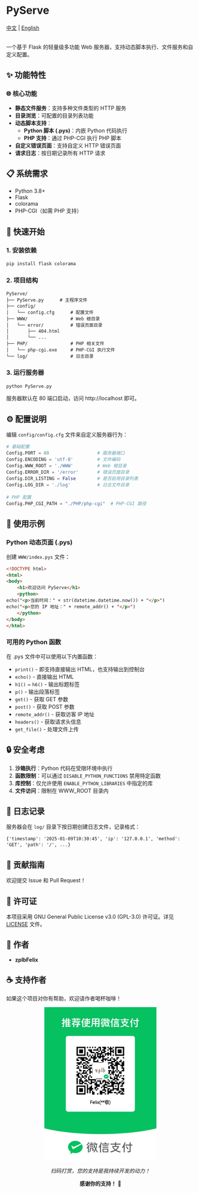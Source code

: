 # PyServe

<div align="left">
  <a href="README_ZH.md">中文</a> | <a href="README.md">English</a>
</div>
</br>


一个基于 Flask 的轻量级多功能 Web 服务器，支持动态脚本执行、文件服务和自定义配置。

## ✨ 功能特性

### 🌐 核心功能
- **静态文件服务**：支持多种文件类型的 HTTP 服务
- **目录浏览**：可配置的目录列表功能
- **动态脚本支持**：
  - **Python 脚本 (.pys)**：内嵌 Python 代码执行
  - **PHP 支持**：通过 PHP-CGI 执行 PHP 脚本
- **自定义错误页面**：支持自定义 HTTP 错误页面
- **请求日志**：按日期记录所有 HTTP 请求

## 📋 系统需求

- Python 3.8+
- Flask
- colorama
- PHP-CGI（如需 PHP 支持）

## 🚀 快速开始

### 1. 安装依赖

```bash
pip install flask colorama
```

### 2. 项目结构

```
PyServe/
├── PyServe.py      # 主程序文件
├── config/
│   └── config.cfg      # 配置文件
├── WWW/                # Web 根目录
│   └── error/          # 错误页面目录
│       ├── 404.html
│       └── ...
├── PHP/                # PHP 相关文件
│   └── php-cgi.exe     # PHP-CGI 执行文件
└── log/                # 日志目录
```

### 3. 运行服务器

```bash
python PyServe.py
```

服务器默认在 80 端口启动，访问 http://localhost 即可。

## ⚙️ 配置说明

编辑 `config/config.cfg` 文件来自定义服务器行为：

```python
# 基础配置
Config.PORT = 80                  # 服务器端口
Config.ENCODING = 'utf-8'         # 文件编码
Config.WWW_ROOT = './WWW'         # Web 根目录
Config.ERROR_DIR = '/error'       # 错误页面目录
Config.DIR_LISTING = False        # 是否启用目录列表
Config.LOG_DIR = './log'          # 日志文件目录

# PHP 配置
Config.PHP_CGI_PATH = "./PHP/php-cgi"  # PHP-CGI 路径
```

## 🎯 使用示例

### Python 动态页面 (.pys)

创建 `WWW/index.pys` 文件：

```html
<!DOCTYPE html>
<html>
<body>
    <h1>欢迎访问 PyServe</h1>
    <python>
echo("<p>当前时间：" + str(datetime.datetime.now()) + "</p>")
echo("<p>您的 IP 地址：" + remote_addr() + "</p>")
    </python>
</body>
</html>
```

### 可用的 Python 函数

在 .pys 文件中可以使用以下内置函数：

- `print()` - 即支持直接输出 HTML，也支持输出到控制台
- `echo()` - 直接输出 HTML
- `h1()` ~ `h6()` - 输出标题标签
- `p()` - 输出段落标签
- `get()` - 获取 GET 参数
- `post()` - 获取 POST 参数
- `remote_addr()` - 获取访客 IP 地址
- `headers()` - 获取请求头信息
- `get_file()` - 处理文件上传

## 🔒 安全考虑

1. **沙箱执行**：Python 代码在受限环境中执行
2. **函数限制**：可以通过 `DISABLE_PYTHON_FUNCTIONS` 禁用特定函数
3. **库控制**：仅允许使用 `ENABLE_PYTHON_LIBRARIES` 中指定的库
4. **文件访问**：限制在 WWW_ROOT 目录内

## 📝 日志记录

服务器会在 `log/` 目录下按日期创建日志文件，记录格式：

```
{'timestamp': '2025-01-09T10:30:45', 'ip': '127.0.0.1', 'method': 'GET', 'path': '/', ...}
```

## 🤝 贡献指南

欢迎提交 Issue 和 Pull Request！

## 📄 许可证

本项目采用 GNU General Public License v3.0 (GPL-3.0) 许可证。详见 [LICENSE](LICENSE) 文件。

## 👤 作者

- **zplbFelix**

## ☕ 支持作者

如果这个项目对你有帮助，欢迎请作者喝杯咖啡！

<p align="center">
  <img src="pay.jpg" alt="打赏二维码" width="300">
</p>

<p align="center">
  <i>扫码打赏，您的支持是我持续开发的动力！</i>
</p>

<p align="center">
  <strong>感谢你的支持！</strong> 🙏
</p>
